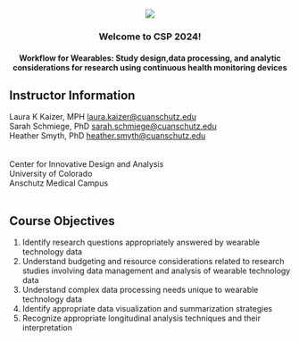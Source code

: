 <div align="center"><img src="https://github.com/graulaurak/CSP2024_Wearables/blob/master/Header.jpg"> </div>
<h3 align="center">
  Welcome to CSP 2024!
</h3>
<h4 align="Center">
Workflow for Wearables: Study design,data processing, and analytic considerations for research using continuous health monitoring devices
</h4>

## Instructor Information
 Laura K Kaizer, MPH laura.kaizer@cuanschutz.edu </br>
 Sarah Schmiege, PhD sarah.schmiege@cuanschutz.edu </br>
 Heather Smyth, PhD  heather.smyth@cuanschutz.edu </br>
</br></br>
Center for Innovative Design and Analysis
</br>
University of Colorado
</br>
Anschutz Medical Campus
</br></br>

## Course Objectives
<ol>
<li> Identify research questions appropriately answered by wearable technology data</li>
<li> Understand budgeting and resource considerations related to research studies involving data management and analysis of wearable technology data</li>
<li> Understand complex data processing needs unique to wearable technology data</li>
<li> Identify appropriate data visualization and summarization strategies</li>
<li> Recognize appropriate longitudinal analysis techniques and their interpretation</li>
